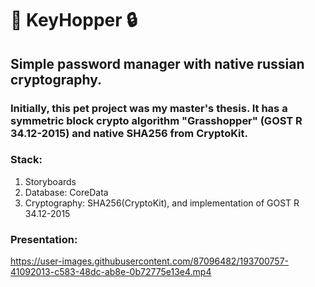 # 🔑 KeyHopper 🔒
## Simple password manager with native russian cryptography. 
### Initially, this pet project was my master's thesis. It has a symmetric block crypto algorithm "Grasshopper" (GOST R 34.12-2015) and native SHA256 from CryptoKit.
### Stack:
1. Storyboards
2. Database: CoreData
3. Cryptography: SHA256(CryptoKit), and implementation of GOST R 34.12-2015

### Presentation:
https://user-images.githubusercontent.com/87096482/193700757-41092013-c583-48dc-ab8e-0b72775e13e4.mp4

